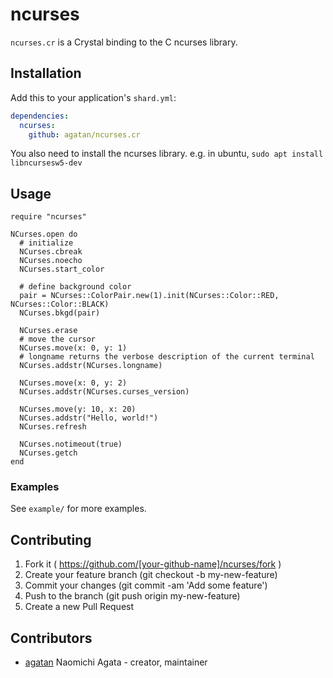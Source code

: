# ncurses

`ncurses.cr` is a Crystal binding to the C ncurses library.

## Installation


Add this to your application's `shard.yml`:

```yaml
dependencies:
  ncurses:
    github: agatan/ncurses.cr
```

You also need to install the ncurses library.
e.g. in ubuntu, `sudo apt install libncursesw5-dev`


## Usage

```crystal
require "ncurses"

NCurses.open do
  # initialize
  NCurses.cbreak
  NCurses.noecho
  NCurses.start_color

  # define background color
  pair = NCurses::ColorPair.new(1).init(NCurses::Color::RED, NCurses::Color::BLACK)
  NCurses.bkgd(pair)

  NCurses.erase
  # move the cursor
  NCurses.move(x: 0, y: 1)
  # longname returns the verbose description of the current terminal
  NCurses.addstr(NCurses.longname)

  NCurses.move(x: 0, y: 2)
  NCurses.addstr(NCurses.curses_version)

  NCurses.move(y: 10, x: 20)
  NCurses.addstr("Hello, world!")
  NCurses.refresh

  NCurses.notimeout(true)
  NCurses.getch
end
```

### Examples

See `example/` for more examples.

## Contributing

1. Fork it ( https://github.com/[your-github-name]/ncurses/fork )
2. Create your feature branch (git checkout -b my-new-feature)
3. Commit your changes (git commit -am 'Add some feature')
4. Push to the branch (git push origin my-new-feature)
5. Create a new Pull Request

## Contributors

- [agatan](https://github.com/agatan) Naomichi Agata - creator, maintainer
